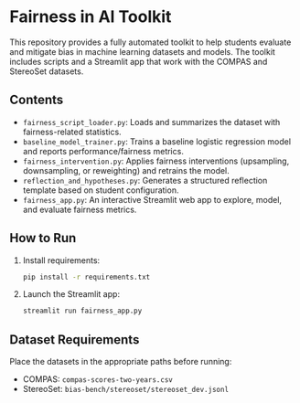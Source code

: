 # Fairness in AI Toolkit

This repository provides a fully automated toolkit to help students evaluate and mitigate bias in machine learning datasets and models. The toolkit includes scripts and a Streamlit app that work with the COMPAS and StereoSet datasets.

## Contents

- `fairness_script_loader.py`: Loads and summarizes the dataset with fairness-related statistics.
- `baseline_model_trainer.py`: Trains a baseline logistic regression model and reports performance/fairness metrics.
- `fairness_intervention.py`: Applies fairness interventions (upsampling, downsampling, or reweighting) and retrains the model.
- `reflection_and_hypotheses.py`: Generates a structured reflection template based on student configuration.
- `fairness_app.py`: An interactive Streamlit web app to explore, model, and evaluate fairness metrics.

## How to Run

1. Install requirements:  
   ```bash
   pip install -r requirements.txt
   ```

2. Launch the Streamlit app:  
   ```bash
   streamlit run fairness_app.py
   ```

## Dataset Requirements

Place the datasets in the appropriate paths before running:
- COMPAS: `compas-scores-two-years.csv`
- StereoSet: `bias-bench/stereoset/stereoset_dev.jsonl`
